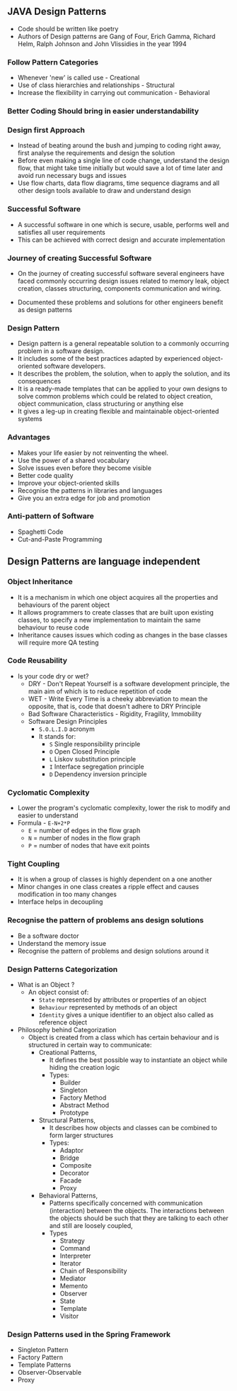 ## JAVA Design Patterns

- Code should be written like poetry
- Authors of Design patterns are Gang of Four, Erich Gamma, Richard Helm, Ralph Johnson and John Vlissidies in the year
  1994

### Follow Pattern Categories

- Whenever 'new' is called use - Creational
- Use of class hierarchies and relationships - Structural
- Increase the flexibility in carrying out communication - Behavioral

### Better Coding Should bring in easier understandability

### Design first Approach

- Instead of beating around the bush and jumping to coding right away, first analyse the requirements and design the
  solution
- Before even making a single line of code change, understand the design flow, that might take time initially but would
  save a lot of time later and avoid run necessary bugs and issues
- Use flow charts, data flow diagrams, time sequence diagrams and all other design tools available to draw and
  understand design

### Successful Software

- A successful software in one which is secure, usable, performs well and satisfies all user requirements
- This can be achieved with correct design and accurate implementation

### Journey of creating Successful Software

- On the journey of creating successful software several engineers have faced commonly occurring design issues related
  to memory leak, object creation, classes structuring, components communication and wiring.

- Documented these problems and solutions for other engineers benefit as design patterns

### Design Pattern

- Design pattern is a general repeatable solution to a commonly occurring problem in a software design.
- It includes some of the best practices adapted by experienced object-oriented software developers.
- It describes the problem, the solution, when to apply the solution, and its consequences
- It is a ready-made templates that can be applied to your own designs to solve common problems which could be related
  to object creation, object communication, class structuring or anything else
- It gives a leg-up in creating flexible and maintainable object-oriented systems

### Advantages

- Makes your life easier by not reinventing the wheel.
- Use the power of a shared vocabulary
- Solve issues even before they become visible
- Better code quality
- Improve your object-oriented skills
- Recognise the patterns in libraries and languages
- Give you an extra edge for job and promotion

### Anti-pattern of Software

- Spaghetti Code
- Cut-and-Paste Programming

## Design Patterns are language independent

### Object Inheritance

- It is a mechanism in which one object acquires all the properties and behaviours of the parent object
- It allows programmers to create classes that are built upon existing classes, to specify a new implementation to
  maintain the same behaviour to reuse code
- Inheritance causes issues which coding as changes in the base classes will require more QA testing

### Code Reusability

- Is your code dry or wet?
    - DRY - Don't Repeat Yourself is a software development principle, the main aim of which is to reduce repetition of
      code
    - WET - Write Every Time is a cheeky abbreviation to mean the opposite, that is, code that doesn't adhere to DRY
      Principle
    - Bad Software Characteristics - Rigidity, Fragility, Immobility
    - Software Design Principles
        - `S.O.L.I.D` acronym
        - It stands for:
            - `S` Single responsibility principle
            - `O` Open Closed Principle
            - `L` Liskov substitution principle
            - `I` Interface segregation principle
            - `D` Dependency inversion principle

### Cyclomatic Complexity

- Lower the program's cyclomatic complexity, lower the risk to modify and easier to understand
- Formula - `E-N+2*P`
    - `E` = number of edges in the flow graph
    - `N` = number of nodes in the flow graph
    - `P` = number of nodes that have exit points

### Tight Coupling

- It is when a group of classes is highly dependent on a one another
- Minor changes in one class creates a ripple effect and causes modification in too many changes
- Interface helps in decoupling

### Recognise the pattern of problems ans design solutions

- Be a software doctor
- Understand the memory issue
- Recognise the pattern of problems and design solutions around it

### Design Patterns Categorization

- What is an Object ?
    - An object consist of:
        - `State` represented by attributes or properties of an object
        - `Behaviour` represented by methods of an object
        - `Identity` gives a unique identifier to an object also called as reference object
- Philosophy behind Categorization
    - Object is created from a class which has certain behaviour and is structured in certain way to communicate:
        - Creational Patterns,
            - It defines the best possible way to instantiate an object while hiding the creation logic
            - Types:
                - Builder
                - Singleton
                - Factory Method
                - Abstract Method
                - Prototype
        - Structural Patterns,
            - It describes how objects and classes can be combined to form larger structures
            - Types:
                - Adaptor
                - Bridge
                - Composite
                - Decorator
                - Facade
                - Proxy
        - Behavioral Patterns,
            - Patterns specifically concerned with communication (interaction) between the objects. The interactions
              between the objects should be such that they are talking to each other and still are loosely coupled,
            - Types
                - Strategy
                - Command
                - Interpreter
                - Iterator
                - Chain of Responsibility
                - Mediator
                - Memento
                - Observer
                - State
                - Template
                - Visitor

### Design Patterns used in the Spring Framework

- Singleton Pattern
- Factory Pattern
- Template Patterns
- Observer-Observable
- Proxy